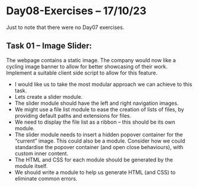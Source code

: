 # Day08-Exercises – 17/10/23
Just to note that there were no Day07 exercises.
## Task 01 – Image Slider: 
The webpage contains a static image. The company would now like a cycling image banner to allow for better showcasing of their work. Implement a suitable client side script to allow for this feature.
- I would like us to take the most modular approach we can achieve to this task.
- Lets create a slider module. 
- The slider module should have the left and right navigation images.
- We might use a file list module to ease the creation of lists of files, by providing default paths and extensions for files.
- We need to display the file list as a ribbon – this should be its own module. 
- The slider module needs to insert a hidden popover container for the “current” image. This could also be a module. Consider how we could standardise the popover container (and open close behaviours), with custom inner content. 
- The HTML and CSS for each module should be generated by the module itself.
- We should write a module to help us generate HTML (and CSS) to eliminate common errors.
